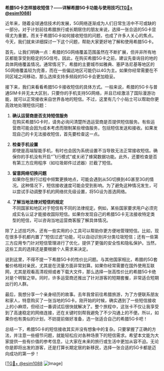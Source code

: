**希腊5G卡怎样接收短信？——详解希腊5G卡功能与使用技巧[[TG💪+ @esim1088](https://t.me/s/esim1088)]**

近年来，随着全球通信技术的发展，5G网络逐渐成为人们日常生活中不可或缺的一部分。对于计划前往希腊旅行或长期居住的朋友来说，选择一张合适的5G卡显得尤为重要。而关于希腊5G卡如何接收短信的问题，也成了许多人关心的焦点。今天，我们就来详细探讨一下这个问题，帮助大家更好地了解和使用希腊5G卡。

首先，让我们明确一点：希腊的5G网络覆盖范围虽然在不断扩展，但并非所有地区都能享受到稳定的5G信号。因此，在购买希腊5G卡之前，建议先查询目的地的具体网络覆盖情况。通常情况下，希腊的主要城市如雅典、塞萨洛尼基等地区的5G网络覆盖较为完善，而在一些偏远地区可能仍以4G为主。如果你经常需要在不同区域之间移动，那么选择支持多频段的5G卡会更加稳妥。

接下来，我们来看看希腊5G卡接收短信的具体方式。一般来说，希腊的5G卡与普通SIM卡并无太大区别，只要你的手机支持5G网络，并且已经激活了国际漫游功能，就可以正常接收来自世界各地的短信。不过，这里有几个小贴士可以帮助你更高效地处理短信问题：

1. **确认运营商是否支持短信服务**  
   在购买希腊5G卡时，请务必询问清楚所选运营商是否提供短信服务。有些运营商可能会因为成本考虑而限制某些增值服务，包括短信发送和接收。如果发现自己的卡无法接收短信，首先要检查这一点。

2. **检查手机设置**  
   即使是高端智能手机，有时也会因为系统设置不当导致无法正常接收短信。确保你的手机没有开启“飞行模式”或关闭了蜂窝数据功能。此外，还要检查是否有第三方应用程序（如垃圾邮件过滤器）拦截了短信。

3. **留意网络切换问题**  
   如果你在旅行过程中频繁更换地点，可能会遇到从5G切换到4G甚至3G的情况。这种情况下，短信接收速度可能会受到影响。为了避免这种情况发生，可以尝试手动调整手机的网络优先级设置，将5G设为首选网络。

4. **了解当地法律对短信的规定**  
   不同国家和地区对于短信有不同的法律规定。例如，某些国家要求用户必须完成实名认证才能接收国际短信。如果你发现自己的希腊5G卡无法接收特定类型的短信，可以咨询当地运营商客服了解具体情况。

除了上述技巧外，还有一些实用的小工具可以帮助你更方便地管理短信。比如，现在很多手机都内置了“短信过滤”功能，可以自动识别并分类垃圾短信；还有一些第三方应用专门针对短信管理进行了优化，提供了更强的安全性和隐私保护。当然，这些工具的选择还是要根据个人需求来决定。

说到这里，不得不提一下希腊5G卡的性价比问题。与其他国家相比，希腊的5G套餐价格相对亲民，尤其是在流量方面非常划算。如果你经常需要在国外使用互联网，尤其是观看高清视频或者下载大文件，那么选择一张高性价比的希腊5G卡绝对是个明智之举。同时，许多运营商还推出了针对游客的短期套餐，非常适合短期出行的人群。

最后，我想分享一个亲身经历的故事。去年我曾前往希腊旅游，为了方便联系朋友和家人，特意购买了一张当地的5G卡。刚开始的时候，确实遇到了一些短信接收上的小麻烦，但经过一番调试后很快就解决了。整个旅程中，这张卡不仅让我享受到了高速稳定的网络连接，还在关键时刻帮我避免了不少沟通上的不便。所以，如果你也有类似的计划，不妨提前做好准备，选一张适合自己的希腊5G卡吧！

总结一下，希腊5G卡的短信接收其实并没有想象中的复杂。只要掌握了正确的方法，并注意一些细节问题，就能轻松应对各种场景下的短信需求。希望本文能为大家提供一些有价值的参考信息，让大家在未来的旅行或生活中更加从容不迫。无论你是即将出发的游客，还是打算长期定居的新移民，选择一张合适的5G卡都是迈向成功的第一步！

[[TG💪+ @esim1088](https://t.me/s/esim1088) ![Image](https://i.postimg.cc/4NQfJmqS/Snipaste-2025-05-13-00-14-12.png)]